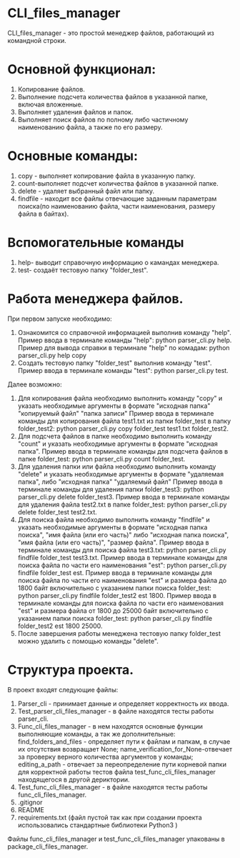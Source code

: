 # CLI_files_manager

CLI_files_manager - это простой менеджер файлов, работающий из командной строки.

# Основной функционал:
1. Копирование файлов.
2. Выполнение подсчета количества файлов в указанной папке, включая вложенные.
3. Выполняет удаления файлов и папок.
4. Выполняет поиск файлов по полному либо частичному наименованию файла, а также
по его размеру.

# Основные команды:
1. copy - выполняет копирование файла в указанную папку.
2. count-выполняет подсчет количества файлов в указанной папке.
3. delete - удаляет выбранный файл или папку.
4. findfile - находит все файлы отвечающие  заданным параметрам поиска(по наименованию файла, части наименования,
размеру файла в байтах). 

# Вспомогательные команды
1. help- выводит справочную информацию о камандах менеджера.
2. test- создаёт тестовую папку "folder_test".

# Работа менеджера файлов.
При первом запуске необходимо:

1. Ознакомится со справочной информацией выполнив команду "help".
Пример ввода в терминале команды "help": python parser_cli.py help.
Пример для вывода справки в терминале "help" по комадам: python parser_cli.py help copy
2. Создать тестовую папку "folder_test" выполнив команду "test".
Пример ввода в терминале команды "test": python parser_cli.py test.

Далее возможно:
1. Для копирования файла необходимо выполнить команду "copy" и указать 
необходимые аргументы в формате "исходная папка" "копируемый файл" "папка записи"
Пример ввода в терминале команды для копирования файла test1.txt из папки folder_test в папку folder_test2:
python parser_cli.py copy folder_test test1.txt folder_test2.
2. Для подсчета файлов в папке необходимо выполнить команду "count" и указать 
необходимые аргументы в формате "исходная папка".
Пример ввода в терминале команды для подсчета файлов в папке folder_test:
python parser_cli.py count folder_test.
3. Для удаления папки или файла необходимо выполнить команду "delete" и указать 
необходимые аргументы в формате "удаляемая папка", либо "исходная папка" "удаляемый файл"
Пример ввода в терминале команды для удаления папки folder_test3:
python parser_cli.py delete folder_test3.
Пример ввода в терминале команды для удаления файла test2.txt в папке folder_test:
python parser_cli.py delete folder_test test2.txt.
4. Для поиска файла необходимо выполнить команду "findfile" и указать 
необходимые аргументы в формате "исходная папка поиска", "имя файла (или его часть)"
либо "исходная папка поиска", "имя файла (или его часть)", "размер файла".
Пример ввода в терминале команды для поиска файла test3.txt:
python parser_cli.py findfile  folder_test test3.txt.
Пример ввода в терминале команды для поиска файла по части его наименования "est":
python parser_cli.py findfile  folder_test est.
Пример ввода в терминале команды для поиска файла по части его наименования "est" и размера файла до 1800 байт включительно c указанием папки поиска folder_test:
python parser_cli.py findfile folder_test2 est 1800.
Пример ввода в терминале команды для поиска файла по части его наименования "est" и размера файла от 1800  до 25000 байт включительно c указанием папки поиска folder_test:
python parser_cli.py findfile folder_test2 est 1800 25000.
5. После завершения работы менеджена тестовую папку folder_test можно удалить с помощью
команды "delete".

# Структура проекта.
В проект входят следующие файлы:
1. Parser_cli - принимает данные и определяет корректность их ввода.
2. Test_parser_cli_files_manager - в файле находятся тесты работы parser_cli.
3. Func_cli_files_manager - в нем находятся основные функции выполняющие команды,
а так же дополнительные: find_folders_and_files - определяет пути к файлам и папкам,
в случае их отсутствия возвращает None; name_verification_for_None-отвечает
за проверку верного количества аргументов у команды; editing_a_path - отвечает за
переопределение пути корневой папки для корректной работы тестов файла 
test_func_cli_files_manager находящегося в другой дериктории.
4. Test_func_cli_files_manager - в файле находятся тесты работы func_cli_files_manager.
5. .gitignor
6. README
7. requirements.txt (файл пустой так как при создании проекта использовались 
стандартные библиотеки Python3 )

Файлы func_cli_files_manager и test_func_cli_files_manager упакованы в package_cli_files_manager.



